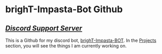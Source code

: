 # brighT-Impasta-Bot Github

## ***[Discord Support Server](https://dsc.gg/impastacom)***

This is a Github for my discord bot, [brighT-Impasta-BOT](https://bit.ly/impastaBotTopgg). In the [Projects](https://github.com/brighT-Impasta/impasta-bot/projects) section, you will see the things I am currently working on.
